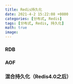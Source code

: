 ```yaml
---
title: Redis持久化
date: 2021-4-2 15:22:08 +0800
categories: [分布式, Redis]
tags: [分布式, Redis, 持久化]
math: true
image: 
---
```


### RDB



### AOF





### 混合持久化（Redis4.0之后）